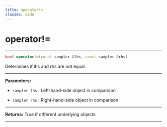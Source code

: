 ```yaml
---
title: operator!=
classes: wide
---
```

# operator!=

---

```cpp
bool operator!=(const sampler &lhs, const sampler &rhs)
```


Determines if lhs and rhs are not equal. 


---
**Parameters:**

 - `sampler lhs`
: Left-hand-side object in comparison 

 - `sampler rhs`
: Right-hand-side object in comparison 


---
**Returns:** True if different underlying objects 

---
